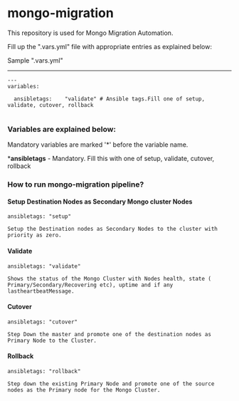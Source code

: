 # mongo-migration

This repository is used for Mongo Migration Automation.

Fill up the ".vars.yml" file with appropriate entries as explained below:

Sample ".vars.yml"

---
```
---
variables:

  ansibletags:    "validate" # Ansible tags.Fill one of setup, validate, cutover, rollback
  
```     

### Variables are explained below:
Mandatory variables are marked '*' before the variable name.

***ansibletags**       - Mandatory. Fill this with one of setup, validate, cutover, rollback


### How to run mongo-migration pipeline?


#### Setup Destination Nodes as Secondary Mongo cluster Nodes

    ansibletags: "setup"
    
    Setup the Destination nodes as Secondary Nodes to the cluster with priority as zero.

#### Validate

    ansibletags: "validate"

    Shows the status of the Mongo Cluster with Nodes health, state ( Primary/Secondary/Recovering etc), uptime and if any lastheartbeatMessage.

#### Cutover

    ansibletags: "cutover"

    Step Down the master and promote one of the destination nodes as Primary Node to the Cluster.

#### Rollback

    ansibletags: "rollback"

    Step down the existing Primary Node and promote one of the source nodes as the Primary node for the Mongo Cluster.

